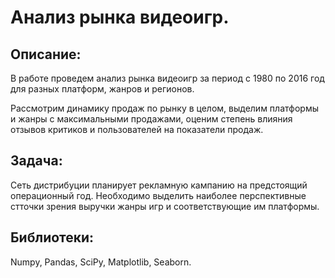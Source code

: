 # Анализ рынка видеоигр.

## Описание:
В работе проведем анализ рынка видеоигр за период с 1980 по 2016 год для разных платформ, жанров и регионов.

Рассмотрим динамику продаж по рынку в целом, выделим платформы и жанры с максимальными продажами, оценим степень влияния отзывов критиков и пользователей на показатели продаж.

## Задача:
Сеть дистрибуции планирует рекламную кампанию на предстоящий операционный год. Необходимо выделить наиболее перспективные стточки зрения выручки жанры игр и соответствующие им платформы.

## Библиотеки:
Numpy, Pandas, SciPy, Matplotlib, Seaborn.
